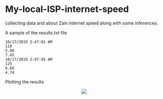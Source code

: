 # My-local-ISP-internet-speed
collecting data and about Zain internet speed along with some inferences.

A sample of the results.txt file
```
10/17/2019 2:47:01 AM
119
5.90
7.45
10/17/2019 2:47:45 AM
125
6.66
4.74
```
Plotting the results


<p align="center">
<img src= https://i.imgur.com/4W5WtJH.png><br>
</p>
